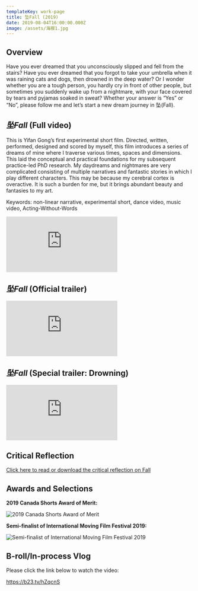 ```yaml
---
templateKey: work-page
title: 坠Fall (2019)
date: 2019-08-04T16:00:00.000Z
image: /assets/海报1.jpg
---
```

## Overview

Have you ever dreamed that you unconsciously slipped and fell from the stairs? Have you ever dreamed that you forgot to take your umbrella when it was raining cats and dogs, then drowned in the deep water? Or I wonder whether you are a tough person, you hardly cry in front of other people, but sometimes you suddenly wake up from a nightmare, with your face covered by tears and pyjamas soaked in sweat? Whether your answer is “Yes” or “No”, please follow me and let’s start a new dream journey in 坠(Fall).

<div class="lines-1"></div>

## *坠Fall* (Full video)

This is Yifan Gong’s first experimental short film. Directed, written, performed, designed and scored by myself, this film introduces a series of dreams of mine where I traverse various times, spaces and dimensions. This laid the conceptual and practical foundations for my subsequent practice-led PhD research. My daydreams and nightmares are very complicated consisting of multiple narratives and fantastic stories in which I play different characters. This may be because my cerebral cortex is overactive. It is such a burden for me, but it brings abundant beauty and fantasies to my art.

Keywords: non-linear narrative, experimental short, dance video, music video, Acting-Without-Words

<div class="video-container"><iframe src="https://www.youtube.com/embed/9fPPf8TtlT0" class="video" frameborder="0" allow="accelerometer; autoplay; encrypted-media; gyroscope; picture-in-picture" allowfullscreen></iframe></div>

<div class="lines-1"></div>

## *坠Fall* (Official trailer)

<div class="video-container"><iframe src="https://www.youtube.com/embed/D4qpuVWPHyI" class="video" frameborder="0" allow="accelerometer; autoplay; encrypted-media; gyroscope; picture-in-picture" allowfullscreen></iframe></div>

<div class="lines-1"></div>

## *坠Fall* (Special trailer: Drowning)

<div class="video-container"><iframe src="https://www.youtube.com/embed/0Vt-vWPFq1s" class="video" frameborder="0" allow="accelerometer; autoplay; encrypted-media; gyroscope; picture-in-picture" allowfullscreen></iframe></div>

<div class="lines-1"></div>

## Critical Reflection

[Click here to read or download the critical reflection on Fall](/assets/reflection-on-坠fall.pdf)

<div class="lines-1"></div>

## Awards and Selections

**2019 Canada Shorts Award of Merit:**

![2019 Canada Shorts Award of Merit](/assets/2019-canada-shorts-award-of-merit-certificate.jpg "2019 Canada Shorts Award of Merit Certificate")

<div class="lines-1"></div>

**Semi-finalist of International Moving Film Festival 2019:**

![Semi-finalist of International Moving Film Festival 2019](/assets/130.jpg "IMFF Certificate")

<div class="lines-1"></div>

## B-roll/In-process Vlog

Please click the link below to watch the video:

<https://b23.tv/hZqcnS>

<div class="lines-1"></div>